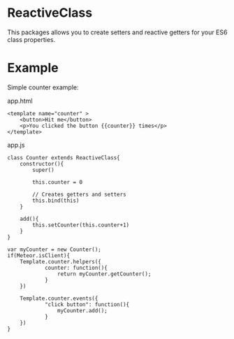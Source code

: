 ReactiveClass
==================

This packages allows you to create setters and reactive getters for your ES6 class properties.

# Example

Simple counter example:

app.html
```
<template name="counter" >
	<button>Hit me</button>
	<p>You clicked the button {{counter}} times</p>
</template>
```
app.js
```
class Counter extends ReactiveClass{
	constructor(){
		super()

		this.counter = 0

		// Creates getters and setters
		this.bind(this)
	}

	add(){
		this.setCounter(this.counter+1)
	}
}

var myCounter = new Counter();
if(Meteor.isClient){
	Template.counter.helpers({
			counter: function(){
				return myCounter.getCounter();
			}
	})

	Template.counter.events({
			"click button": function(){
				myCounter.add();
			}
	})
}
```
